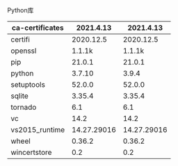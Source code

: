 Python库

| ca-certificates | 2021.4.13   | 2021.4.13   |
| --------------- | ----------- | ----------- |
| certifi         | 2020.12.5   | 2020.12.5   |
| openssl         | 1.1.1k      | 1.1.1k      |
| pip             | 21.0.1      | 21.0.1      |
| python          | 3.7.10      | 3.9.4       |
| setuptools      | 52.0.0      | 52.0.0      |
| sqlite          | 3.35.4      | 3.35.4      |
| tornado         | 6.1         | 6.1         |
| vc              | 14.2        | 14.2        |
| vs2015_runtime  | 14.27.29016 | 14.27.29016 |
| wheel           | 0.36.2      | 0.36.2      |
| wincertstore    | 0.2         | 0.2         |